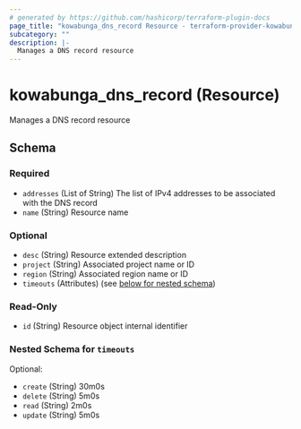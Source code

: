 ```yaml
---
# generated by https://github.com/hashicorp/terraform-plugin-docs
page_title: "kowabunga_dns_record Resource - terraform-provider-kowabunga"
subcategory: ""
description: |-
  Manages a DNS record resource
---
```


# kowabunga_dns_record (Resource)

Manages a DNS record resource



<!-- schema generated by tfplugindocs -->
## Schema

### Required

- `addresses` (List of String) The list of IPv4 addresses to be associated with the DNS record
- `name` (String) Resource name

### Optional

- `desc` (String) Resource extended description
- `project` (String) Associated project name or ID
- `region` (String) Associated region name or ID
- `timeouts` (Attributes) (see [below for nested schema](#nestedatt--timeouts))

### Read-Only

- `id` (String) Resource object internal identifier

<a id="nestedatt--timeouts"></a>
### Nested Schema for `timeouts`

Optional:

- `create` (String) 30m0s
- `delete` (String) 5m0s
- `read` (String) 2m0s
- `update` (String) 5m0s
